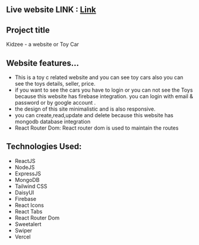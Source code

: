 ## Live website LINK : [Link](https://toy-marketplace-b19a0.web.app)

## Project title 
Kidzee - a website or Toy Car

## Website features...
* This is a toy c related website and you can see toy cars also you can see the toys details, seller, price. 
* if you want to see the cars you have to login or you can not see the Toys because this website has firebase integration. you can login with email & password or by google account .
* the design of this site minimalistic and is also responsive.
* you can create,read,update and delete because this website has mongodb database integration 
* React Router Dom:  React router dom is used to maintain the routes

## Technologies Used: 
* ReactJS
* NodeJS
* ExpressJS
* MongoDB
* Tailwind CSS
* DaisyUI
* Firebase
* React Icons
* React Tabs
* React Router Dom
* Sweetalert
* Swiper
* Vercel
